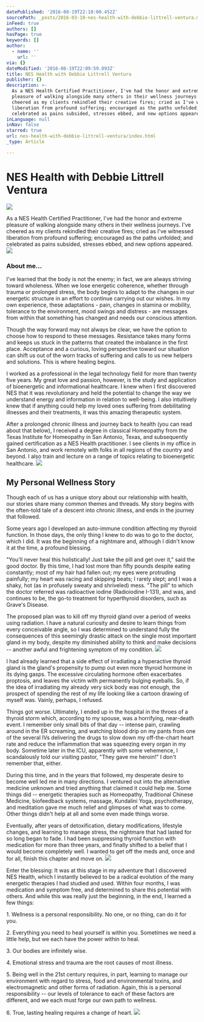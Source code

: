 ```yaml
---
datePublished: '2016-08-19T22:10:00.452Z'
sourcePath: _posts/2016-03-10-nes-health-with-debbie-littrell-ventura.md
inFeed: true
authors: []
hasPage: true
keywords: []
author:
  - name: ''
    url: ''
via: {}
dateModified: '2016-08-19T22:09:59.893Z'
title: NES Health with Debbie Littrell Ventura
publisher: {}
description: >-
  As a NES Health Certified Practitioner, I've had the honor and extreme
  pleasure of walking alongside many others in their wellness journeys. I've
  cheered as my clients rekindled their creative fires; cried as I've witnessed
  liberation from profound suffering; encouraged as the paths unfolded; and
  celebrated as pains subsided, stresses ebbed, and new options appeared.
inLanguage: null
inNav: false
starred: true
url: nes-health-with-debbie-littrell-ventura/index.html
_type: Article

---
```

# NES Health with Debbie Littrell Ventura
![](https://the-grid-user-content.s3-us-west-2.amazonaws.com/649585b8-4cd7-4d18-9f21-cc62d889442b.jpg)

As a NES Health Certified Practitioner, I've had the honor and extreme pleasure of walking alongside many others in their wellness journeys. I've cheered as my clients rekindled their creative fires; cried as I've witnessed liberation from profound suffering; encouraged as the paths unfolded; and celebrated as pains subsided, stresses ebbed, and new options appeared.
![](https://the-grid-user-content.s3-us-west-2.amazonaws.com/88c4c412-5a12-41c4-9dbe-df18a9c1b733.jpg)

### About me...

I've learned that the body is not the enemy; in fact, we are always striving toward wholeness. When we lose energetic coherence, whether through trauma or prolonged stress, the body begins to adapt to the changes in our energetic structure in an effort to continue carrying out our wishes. In my own experience, these adaptations - pain, changes in stamina or mobility, tolerance to the environment, mood swings and distress - are messages from within that something has changed and needs our conscious attention.

Though the way forward may not always be clear, we have the option to choose how to respond to these messages. Resistance takes many forms and keeps us stuck in the patterns that created the imbalance in the first place. Acceptance and a curious, loving perspective toward our situation can shift us out of the worn tracks of suffering and calls to us new helpers and solutions. This is where healing begins.

I worked as a professional in the legal technology field for more than twenty five years. My great love and passion, however, is the study and application of bioenergetic and informational healthcare. I knew when I first discovered NES that it was revolutionary and held the potential to change the way we understand energy and information in relation to well-being. I also intuitively knew that if anything could help my loved ones suffering from debilitating illnesses and their treatments, it was this amazing therapeutic system.

After a prolonged chronic illness and journey back to health (you can read about that below), I received a degree in classical Homeopathy from the Texas Institute for Homeopathy in San Antonio, Texas, and subsequently gained certification as a NES Health practitioner. I see clients in my office in San Antonio, and work remotely with folks in all regions of the country and beyond. I also train and lecture on a range of topics relating to bioenergetic healthcare.
![](https://the-grid-user-content.s3-us-west-2.amazonaws.com/92c761de-7614-422f-b669-19a7590e2377.jpg)

## My Personal Wellness Story

Though each of us has a unique story about our relationship with health, our stories share many common themes and threads. My story begins with the often-told tale of a descent into chronic illness, and ends in the journey that followed.

Some years ago I developed an auto-immune condition affecting my thyroid function. In those days, the only thing I knew to do was to go to the doctor, which I did. It was the beginning of a nightmare and, although I didn't know it at the time, a profound blessing.

"You'll never heal this holistically! Just take the pill and get over it," said the good doctor. By this time, I had lost more than fifty pounds despite eating constantly; most of my hair had fallen out; my eyes were protruding painfully; my heart was racing and skipping beats; I rarely slept; and I was a shaky, hot (as in profusely sweaty and shriveled) mess. "The pill" to which the doctor referred was radioactive iodine (Radioiodine I-131), and was, and continues to be, the go-to treatment for hyperthyroid disorders, such as Grave's Disease.

The proposed plan was to kill off my thyroid gland over a period of weeks using radiation. I have a natural curiosity and desire to learn things from every conceivable angle, so I was determined to understand fully the consequences of this seemingly drastic attack on the single most important gland in my body, despite my diminished ability to think and make decisions -- another awful and frightening symptom of my condition.
![](https://s3-us-west-2.amazonaws.com/the-grid-img/p/2cfbb191978e3d3d49610faa5ab86b90437670b6.jpg)

I had already learned that a side effect of irradiating a hyperactive thyroid gland is the gland's propensity to pump out even more thyroid hormone in its dying gasps. The excessive circulating hormone often exacerbates proptosis, and leaves the victim with permanently bulging eyeballs. So, if the idea of irradiating my already very sick body was not enough, the prospect of spending the rest of my life looking like a cartoon drawing of myself was. Vainly, perhaps, I refused.

Things got worse. Ultimately, I ended up in the hospital in the throes of a thyroid storm which, according to my spouse, was a horrifying, near-death event. I remember only small bits of that day -- intense pain, crawling around in the ER screaming, and watching blood drip on my pants from one of the several IVs delivering the drugs to slow down my off-the-chart heart rate and reduce the inflammation that was squeezing every organ in my body. Sometime later in the ICU, apparently with some vehemence, I scandalously told our visiting pastor, "They gave me heroin!" I don't remember that, either.

During this time, and in the years that followed, my desperate desire to become well led me in many directions. I ventured out into the alternative medicine unknown and tried anything that claimed it could help me. Some things did -- energetic therapies such as Homeopathy, Traditional Chinese Medicine, biofeedback systems, massage, Kundalini Yoga, psychotherapy, and meditation gave me much relief and glimpses of what was to come. Other things didn't help at all and some even made things worse.

Eventually, after years of detoxification, dietary modifications, lifestyle changes, and learning to manage stress, the nightmare that had lasted for so long began to fade. I had been suppressing thyroid function with medication for more than three years, and finally shifted to a belief that I would become completely well. I wanted to get off the meds and, once and for all, finish this chapter and move on.
![](https://the-grid-user-content.s3-us-west-2.amazonaws.com/e04287b5-536c-4019-8681-2b8d3a4db472.jpg)

Enter the blessing: It was at this stage in my adventure that I discovered NES Health, which I instantly believed to be a radical evolution of the many energetic therapies I had studied and used. Within four months, I was medication and symptom free, and determined to share this potential with others. And while this was really just the beginning, in the end, I learned a few things:

1\. Wellness is a personal responsibility. No one, or no thing, can do it for you.

2\. Everything you need to heal yourself is within you. Sometimes we need a little help, but we each have the power within to heal.

3\. Our bodies are infinitely wise.

4\. Emotional stress and trauma are the root causes of most illness.

5\. Being well in the 21st century requires, in part, learning to manage our environment with regard to stress, food and environmental toxins, and electromagnetic and other forms of radiation. Again, this is a personal responsibility -- our levels of tolerance to each of these factors are different, and we each must forge our own path to wellness.

6\. True, lasting healing requires a change of heart.
![](https://the-grid-user-content.s3-us-west-2.amazonaws.com/481de2df-c54a-494d-a598-d6947d9ddd86.jpg)